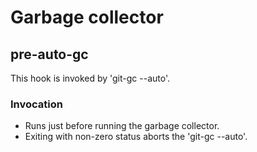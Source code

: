 # Garbage collector

## pre-auto-gc

This hook is invoked by 'git-gc --auto'.

### Invocation
 * Runs just before running the garbage collector.
 * Exiting with non-zero status aborts the 'git-gc --auto'.
